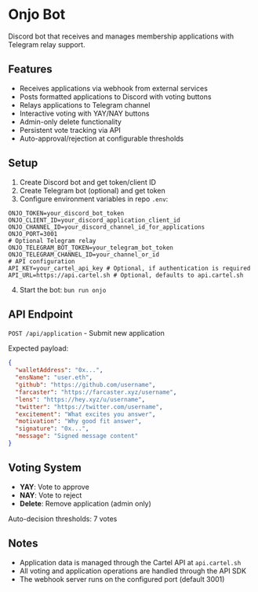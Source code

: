 # Onjo Bot

Discord bot that receives and manages membership applications with Telegram relay support.

## Features

- Receives applications via webhook from external services
- Posts formatted applications to Discord with voting buttons
- Relays applications to Telegram channel
- Interactive voting with YAY/NAY buttons
- Admin-only delete functionality
- Persistent vote tracking via API
- Auto-approval/rejection at configurable thresholds

## Setup

1. Create Discord bot and get token/client ID
2. Create Telegram bot (optional) and get token
3. Configure environment variables in repo `.env`:

```env
ONJO_TOKEN=your_discord_bot_token
ONJO_CLIENT_ID=your_discord_application_client_id
ONJO_CHANNEL_ID=your_discord_channel_id_for_applications
ONJO_PORT=3001
# Optional Telegram relay
ONJO_TELEGRAM_BOT_TOKEN=your_telegram_bot_token
ONJO_TELEGRAM_CHANNEL_ID=your_channel_or_id
# API configuration
API_KEY=your_cartel_api_key # Optional, if authentication is required
API_URL=https://api.cartel.sh # Optional, defaults to api.cartel.sh
```

4. Start the bot: `bun run onjo`

## API Endpoint

`POST /api/application` - Submit new application

Expected payload:
```json
{
  "walletAddress": "0x...",
  "ensName": "user.eth",
  "github": "https://github.com/username",
  "farcaster": "https://farcaster.xyz/username",
  "lens": "https://hey.xyz/u/username",
  "twitter": "https://twitter.com/username",
  "excitement": "What excites you answer",
  "motivation": "Why good fit answer",
  "signature": "0x...",
  "message": "Signed message content"
}
```

## Voting System

- **YAY**: Vote to approve
- **NAY**: Vote to reject
- **Delete**: Remove application (admin only)

Auto-decision thresholds: 7 votes

## Notes

- Application data is managed through the Cartel API at `api.cartel.sh`
- All voting and application operations are handled through the API SDK
- The webhook server runs on the configured port (default 3001)